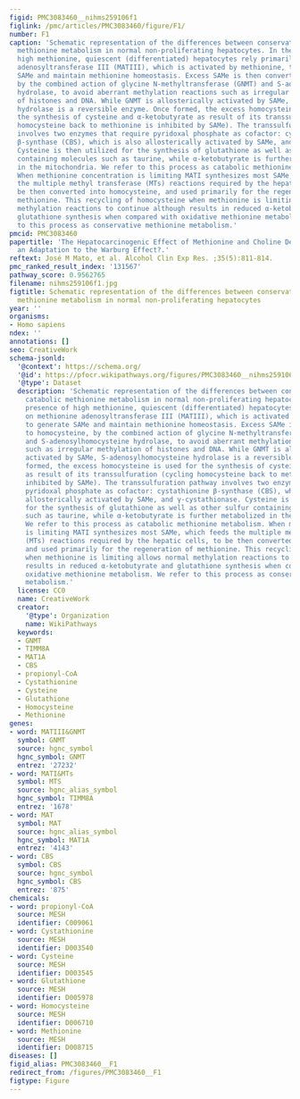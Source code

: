 ```yaml
---
figid: PMC3083460__nihms259106f1
figlink: /pmc/articles/PMC3083460/figure/F1/
number: F1
caption: 'Schematic representation of the differences between conservative and catabolic
  methionine metabolism in normal non-proliferating hepatocytes. In the presence of
  high methionine, quiescent (differentiated) hepatocytes rely primarily on methionine
  adenosyltransferase III (MATIII), which is activated by methionine, to generate
  SAMe and maintain methionine homeostasis. Excess SAMe is then converted to homocysteine,
  by the combined action of glycine N-methyltransferase (GNMT) and S-adenosylhomocysteine
  hydrolase, to avoid aberrant methylation reactions such as irregular methylation
  of histones and DNA. While GNMT is allosterically activated by SAMe, S-adenosylhomocysteine
  hydrolase is a reversible enzyme. Once formed, the excess homocysteine is used for
  the synthesis of cysteine and α-ketobutyrate as result of its transsulfuration (cycling
  homocysteine back to methionine is inhibited by SAMe). The transsulfuration pathway
  involves two enzymes that require pyridoxal phosphate as cofactor: cystathionine
  β-synthase (CBS), which is also allosterically activated by SAMe, and γ-cystathionase.
  Cysteine is then utilized for the synthesis of glutathione as well as other sulfur
  containing molecules such as taurine, while α-ketobutyrate is further metabolized
  in the mitochondria. We refer to this process as catabolic methionine metabolism.
  When methionine concentration is limiting MATI synthesizes most SAMe, which feeds
  the multiple methyl transferase (MTs) reactions required by the hepatic cells, to
  be then converted into homocysteine, and used primarily for the regeneration of
  methionine. This recycling of homocysteine when methionine is limiting allows normal
  methylation reactions to continue although results in reduced α-ketobutyrate and
  glutathione synthesis when compared with oxidative methionine metabolism. We refer
  to this process as conservative methionine metabolism.'
pmcid: PMC3083460
papertitle: 'The Hepatocarcinogenic Effect of Methionine and Choline Deficient Diets:
  an Adaptation to the Warburg Effect?.'
reftext: José M Mato, et al. Alcohol Clin Exp Res. ;35(5):811-814.
pmc_ranked_result_index: '131567'
pathway_score: 0.9562765
filename: nihms259106f1.jpg
figtitle: Schematic representation of the differences between conservative and catabolic
  methionine metabolism in normal non-proliferating hepatocytes
year: ''
organisms:
- Homo sapiens
ndex: ''
annotations: []
seo: CreativeWork
schema-jsonld:
  '@context': https://schema.org/
  '@id': https://pfocr.wikipathways.org/figures/PMC3083460__nihms259106f1.html
  '@type': Dataset
  description: 'Schematic representation of the differences between conservative and
    catabolic methionine metabolism in normal non-proliferating hepatocytes. In the
    presence of high methionine, quiescent (differentiated) hepatocytes rely primarily
    on methionine adenosyltransferase III (MATIII), which is activated by methionine,
    to generate SAMe and maintain methionine homeostasis. Excess SAMe is then converted
    to homocysteine, by the combined action of glycine N-methyltransferase (GNMT)
    and S-adenosylhomocysteine hydrolase, to avoid aberrant methylation reactions
    such as irregular methylation of histones and DNA. While GNMT is allosterically
    activated by SAMe, S-adenosylhomocysteine hydrolase is a reversible enzyme. Once
    formed, the excess homocysteine is used for the synthesis of cysteine and α-ketobutyrate
    as result of its transsulfuration (cycling homocysteine back to methionine is
    inhibited by SAMe). The transsulfuration pathway involves two enzymes that require
    pyridoxal phosphate as cofactor: cystathionine β-synthase (CBS), which is also
    allosterically activated by SAMe, and γ-cystathionase. Cysteine is then utilized
    for the synthesis of glutathione as well as other sulfur containing molecules
    such as taurine, while α-ketobutyrate is further metabolized in the mitochondria.
    We refer to this process as catabolic methionine metabolism. When methionine concentration
    is limiting MATI synthesizes most SAMe, which feeds the multiple methyl transferase
    (MTs) reactions required by the hepatic cells, to be then converted into homocysteine,
    and used primarily for the regeneration of methionine. This recycling of homocysteine
    when methionine is limiting allows normal methylation reactions to continue although
    results in reduced α-ketobutyrate and glutathione synthesis when compared with
    oxidative methionine metabolism. We refer to this process as conservative methionine
    metabolism.'
  license: CC0
  name: CreativeWork
  creator:
    '@type': Organization
    name: WikiPathways
  keywords:
  - GNMT
  - TIMM8A
  - MAT1A
  - CBS
  - propionyl-CoA
  - Cystathionine
  - Cysteine
  - Glutathione
  - Homocysteine
  - Methionine
genes:
- word: MATIII&GNMT
  symbol: GNMT
  source: hgnc_symbol
  hgnc_symbol: GNMT
  entrez: '27232'
- word: MATI&MTs
  symbol: MTS
  source: hgnc_alias_symbol
  hgnc_symbol: TIMM8A
  entrez: '1678'
- word: MAT
  symbol: MAT
  source: hgnc_alias_symbol
  hgnc_symbol: MAT1A
  entrez: '4143'
- word: CBS
  symbol: CBS
  source: hgnc_symbol
  hgnc_symbol: CBS
  entrez: '875'
chemicals:
- word: propionyl-CoA
  source: MESH
  identifier: C009061
- word: Cystathionine
  source: MESH
  identifier: D003540
- word: Cysteine
  source: MESH
  identifier: D003545
- word: Glutathione
  source: MESH
  identifier: D005978
- word: Homocysteine
  source: MESH
  identifier: D006710
- word: Methionine
  source: MESH
  identifier: D008715
diseases: []
figid_alias: PMC3083460__F1
redirect_from: /figures/PMC3083460__F1
figtype: Figure
---
```


